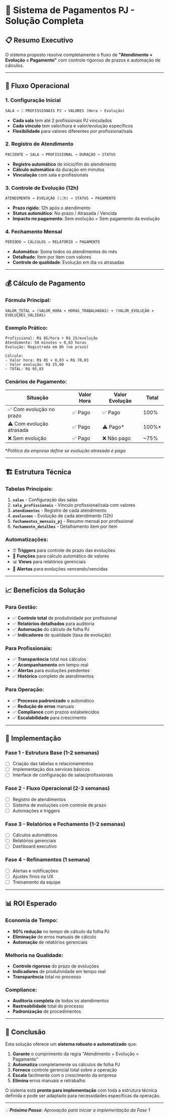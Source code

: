 # 🎯 Sistema de Pagamentos PJ - Solução Completa

## 📋 Resumo Executivo

O sistema proposto resolve completamente o fluxo de **"Atendimento + Evolução = Pagamento"** com controle rigoroso de prazos e automação de cálculos.

---

## 🔄 Fluxo Operacional

### **1. Configuração Inicial**
```sql
SALA → 2 PROFISSIONAIS PJ → VALORES (Hora + Evolução)
```
- **Cada sala** tem até 2 profissionais PJ vinculados
- **Cada vínculo** tem valor/hora e valor/evolução específicos
- **Flexibilidade** para valores diferentes por profissional/sala

### **2. Registro de Atendimento**
```sql
PACIENTE → SALA → PROFISSIONAL → DURAÇÃO → STATUS
```
- **Registro automático** de início/fim do atendimento
- **Cálculo automático** da duração em minutos
- **Vinculação** com sala e profissionais

### **3. Controle de Evolução (12h)**
```sql
ATENDIMENTO → EVOLUÇÃO (12h) → STATUS → PAGAMENTO
```
- **Prazo rígido**: 12h após o atendimento
- **Status automático**: No prazo / Atrasada / Vencida
- **Impacto no pagamento**: Sem evolução = Sem pagamento da evolução

### **4. Fechamento Mensal**
```sql
PERÍODO → CÁLCULOS → RELATÓRIO → PAGAMENTO
```
- **Automático**: Soma todos os atendimentos do mês
- **Detalhado**: Item por item com valores
- **Controle de qualidade**: Evolução em dia vs atrasadas

---

## 💰 Cálculo de Pagamento

### **Fórmula Principal:**
```
VALOR_TOTAL = (VALOR_HORA × HORAS_TRABALHADAS) + (VALOR_EVOLUÇÃO × EVOLUÇÕES_VÁLIDAS)
```

### **Exemplo Prático:**
```
Profissional: R$ 85/hora + R$ 25/evolução
Atendimento: 50 minutos = 0,83 horas
Evolução: Registrada em 8h (no prazo)

Cálculo:
- Valor hora: R$ 85 × 0,83 = R$ 70,83
- Valor evolução: R$ 25,00
- TOTAL: R$ 95,83
```

### **Cenários de Pagamento:**
| Situação | Valor Hora | Valor Evolução | Total |
|----------|------------|----------------|-------|
| ✅ Com evolução no prazo | ✅ Pago | ✅ Pago | 100% |
| ⚠️ Com evolução atrasada | ✅ Pago | ⚠️ Pago* | 100%* |
| ❌ Sem evolução | ✅ Pago | ❌ Não pago | ~75% |

*_Política da empresa define se evolução atrasada é paga_

---

## 🏗️ Estrutura Técnica

### **Tabelas Principais:**
1. **`salas`** - Configuração das salas
2. **`sala_profissionais`** - Vínculo profissional/sala com valores
3. **`atendimentos`** - Registro de cada atendimento
4. **`evolucoes`** - Evolução de cada atendimento (12h)
5. **`fechamentos_mensais_pj`** - Resumo mensal por profissional
6. **`fechamento_detalhes`** - Detalhamento item por item

### **Automatizações:**
- ⏰ **Triggers** para controle de prazo das evoluções
- 🔄 **Funções** para cálculo automático de valores
- 📊 **Views** para relatórios gerenciais
- 🚨 **Alertas** para evoluções vencendo/vencidas

---

## 📈 Benefícios da Solução

### **Para Gestão:**
- ✅ **Controle total** de produtividade por profissional
- ✅ **Relatórios detalhados** para auditoria
- ✅ **Automação** do cálculo de folha PJ
- ✅ **Indicadores** de qualidade (taxa de evolução)

### **Para Profissionais:**
- ✅ **Transparência** total nos cálculos
- ✅ **Acompanhamento** em tempo real
- ✅ **Alertas** para evoluções pendentes
- ✅ **Histórico** completo de atendimentos

### **Para Operação:**
- ✅ **Processo padronizado** e automático
- ✅ **Redução de erros** manuais
- ✅ **Compliance** com prazos estabelecidos
- ✅ **Escalabilidade** para crescimento

---

## 🚀 Implementação

### **Fase 1 - Estrutura Base** (1-2 semanas)
- [ ] Criação das tabelas e relacionamentos
- [ ] Implementação dos services básicos
- [ ] Interface de configuração de salas/profissionais

### **Fase 2 - Fluxo Operacional** (2-3 semanas)
- [ ] Registro de atendimentos
- [ ] Sistema de evoluções com controle de prazo
- [ ] Automações e triggers

### **Fase 3 - Relatórios e Fechamento** (1-2 semanas)
- [ ] Cálculos automáticos
- [ ] Relatórios gerenciais
- [ ] Dashboard executivo

### **Fase 4 - Refinamentos** (1 semana)
- [ ] Alertas e notificações
- [ ] Ajustes finos na UX
- [ ] Treinamento da equipe

---

## 📊 ROI Esperado

### **Economia de Tempo:**
- **90% redução** no tempo de cálculo da folha PJ
- **Eliminação** de erros manuais de cálculo
- **Automação** de relatórios gerenciais

### **Melhoria na Qualidade:**
- **Controle rigoroso** do prazo de evoluções
- **Indicadores** de produtividade em tempo real
- **Transparência** total no processo

### **Compliance:**
- **Auditoria completa** de todos os atendimentos
- **Rastreabilidade** total do processo
- **Padronização** de procedimentos

---

## 🎯 Conclusão

Esta solução oferece um **sistema robusto e automatizado** que:

1. **Garante** o cumprimento da regra "Atendimento + Evolução = Pagamento"
2. **Automatiza** completamente os cálculos de folha PJ
3. **Fornece** controle gerencial total sobre a operação
4. **Escala** facilmente com o crescimento da empresa
5. **Elimina** erros manuais e retrabalho

O sistema está **pronto para implementação** com toda a estrutura técnica definida e pode ser adaptado para necessidades específicas da operação.

---

*💡 **Próximo Passo**: Aprovação para iniciar a implementação da Fase 1*
